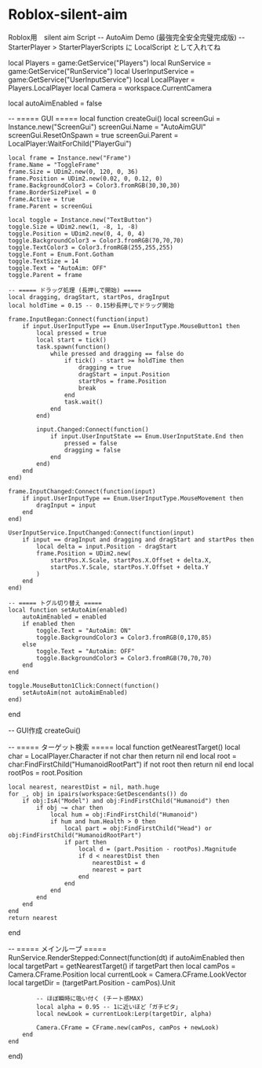 # Roblox-silent-aim
Roblox用　silent aim Script
-- AutoAim Demo (最強完全安全完璧完成版)
-- StarterPlayer > StarterPlayerScripts に LocalScript として入れてね

local Players = game:GetService("Players")
local RunService = game:GetService("RunService")
local UserInputService = game:GetService("UserInputService")
local LocalPlayer = Players.LocalPlayer
local Camera = workspace.CurrentCamera

local autoAimEnabled = false

-- ===== GUI =====
local function createGui()
	local screenGui = Instance.new("ScreenGui")
	screenGui.Name = "AutoAimGUI"
	screenGui.ResetOnSpawn = true
	screenGui.Parent = LocalPlayer:WaitForChild("PlayerGui")

	local frame = Instance.new("Frame")
	frame.Name = "ToggleFrame"
	frame.Size = UDim2.new(0, 120, 0, 36)
	frame.Position = UDim2.new(0.02, 0, 0.12, 0)
	frame.BackgroundColor3 = Color3.fromRGB(30,30,30)
	frame.BorderSizePixel = 0
	frame.Active = true
	frame.Parent = screenGui

	local toggle = Instance.new("TextButton")
	toggle.Size = UDim2.new(1, -8, 1, -8)
	toggle.Position = UDim2.new(0, 4, 0, 4)
	toggle.BackgroundColor3 = Color3.fromRGB(70,70,70)
	toggle.TextColor3 = Color3.fromRGB(255,255,255)
	toggle.Font = Enum.Font.Gotham
	toggle.TextSize = 14
	toggle.Text = "AutoAim: OFF"
	toggle.Parent = frame

	-- ===== ドラッグ処理 (長押しで開始) =====
	local dragging, dragStart, startPos, dragInput
	local holdTime = 0.15 -- 0.15秒長押しでドラッグ開始

	frame.InputBegan:Connect(function(input)
		if input.UserInputType == Enum.UserInputType.MouseButton1 then
			local pressed = true
			local start = tick()
			task.spawn(function()
				while pressed and dragging == false do
					if tick() - start >= holdTime then
						dragging = true
						dragStart = input.Position
						startPos = frame.Position
						break
					end
					task.wait()
				end
			end)

			input.Changed:Connect(function()
				if input.UserInputState == Enum.UserInputState.End then
					pressed = false
					dragging = false
				end
			end)
		end
	end)

	frame.InputChanged:Connect(function(input)
		if input.UserInputType == Enum.UserInputType.MouseMovement then
			dragInput = input
		end
	end)

	UserInputService.InputChanged:Connect(function(input)
		if input == dragInput and dragging and dragStart and startPos then
			local delta = input.Position - dragStart
			frame.Position = UDim2.new(
				startPos.X.Scale, startPos.X.Offset + delta.X,
				startPos.Y.Scale, startPos.Y.Offset + delta.Y
			)
		end
	end)

	-- ===== トグル切り替え =====
	local function setAutoAim(enabled)
		autoAimEnabled = enabled
		if enabled then
			toggle.Text = "AutoAim: ON"
			toggle.BackgroundColor3 = Color3.fromRGB(0,170,85)
		else
			toggle.Text = "AutoAim: OFF"
			toggle.BackgroundColor3 = Color3.fromRGB(70,70,70)
		end
	end

	toggle.MouseButton1Click:Connect(function()
		setAutoAim(not autoAimEnabled)
	end)
end

-- GUI作成
createGui()

-- ===== ターゲット検索 =====
local function getNearestTarget()
	local char = LocalPlayer.Character
	if not char then return nil end
	local root = char:FindFirstChild("HumanoidRootPart")
	if not root then return nil end
	local rootPos = root.Position

	local nearest, nearestDist = nil, math.huge
	for _, obj in ipairs(workspace:GetDescendants()) do
		if obj:IsA("Model") and obj:FindFirstChild("Humanoid") then
			if obj ~= char then
				local hum = obj:FindFirstChild("Humanoid")
				if hum and hum.Health > 0 then
					local part = obj:FindFirstChild("Head") or obj:FindFirstChild("HumanoidRootPart")
					if part then
						local d = (part.Position - rootPos).Magnitude
						if d < nearestDist then
							nearestDist = d
							nearest = part
						end
					end
				end
			end
		end
	end
	return nearest
end

-- ===== メインループ =====
RunService.RenderStepped:Connect(function(dt)
	if autoAimEnabled then
		local targetPart = getNearestTarget()
		if targetPart then
			local camPos = Camera.CFrame.Position
			local currentLook = Camera.CFrame.LookVector
			local targetDir = (targetPart.Position - camPos).Unit

			-- ほぼ瞬時に吸い付く (チート感MAX)
			local alpha = 0.95 -- 1に近いほど「ガチピタ」
			local newLook = currentLook:Lerp(targetDir, alpha)

			Camera.CFrame = CFrame.new(camPos, camPos + newLook)
		end
	end
end)

